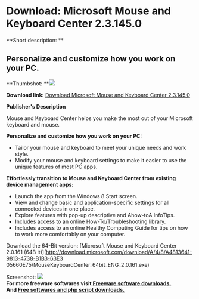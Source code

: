 # Download: Microsoft Mouse and Keyboard Center 2.3.145.0

**Short description: **

## Personalize and customize how you work on your PC.

  
**Thumbshot: **![](http://www.freewarefiles.com/screenshot/mcrsftmousekybrdcntr_md.jpg)   
  
**Download link:** [Download Microsoft Mouse and Keyboard Center 2.3.145.0](http://freesoftwares.boysofts.com/Microsoft-Mouse-and-Keyboard-Center_program_80598.html)  
  

**Publisher's Description**  
  

Mouse and Keyboard Center helps you make the most out of your Microsoft
keyboard and mouse.

**Personalize and customize how you work on your PC:**

  * Tailor your mouse and keyboard to meet your unique needs and work style. 
  * Modify your mouse and keyboard settings to make it easier to use the unique features of most PC apps. 

**Effortlessly transition to Mouse and Keyboard Center from existing device management apps:**

  * Launch the app from the Windows 8 Start screen. 
  * View and change basic and application-specific settings for all connected devices in one place. 
  * Explore features with pop-up descriptive and Ahow-toA InfoTips. 
  * Includes access to an online How-To/Troubleshooting library. 
  * Includes access to an online Healthy Computing Guide for tips on how to work more comfortably on your computer. 

Download the 64-Bit version: [Microsoft Mouse and Keyboard Center 2.0.161 (64B
it)](http://download.microsoft.com/download/A/4/8/A4813641-9813-4738-B1B3-63E3
05660E75/MouseKeyboardCenter_64bit_ENG_2.0.161.exe)

  
  
Screenshot:
![](http://www.freewarefiles.com/screenshot/mcrsftmousekybrdcntr.jpg)  
**For more freeware softwares visit [Freeware software downloads.](http://freesoftwares.boysofts.com/)**   
**And [Free softwares and php script downloads.](http://www.boysofts.com/)**

